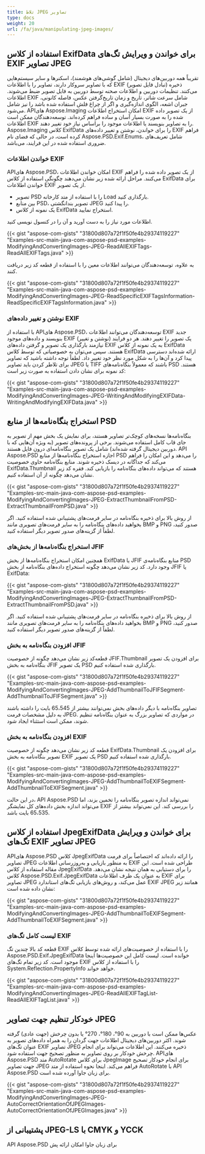 ```yaml
---
title: تلاط JPEG تصاویر
type: docs
weight: 20
url: /fa/java/manipulating-jpeg-images/
---
```


## **استفاده از کلاس ExifData برای خواندن و ویرایش تگ‌های EXIF تصاویر JPEG**


تقریباً همه دوربین‌های دیجیتال (شامل گوشی‌های هوشمند)، اسکنرها و سایر سیستم‌هایی که با تصاویر سروکار دارند، تصاویر را با اطلاعات EXIF (تبادل فایل تصویر) ذخیره می‌کنند. تنظیمات دوربین و اطلاعات صحنه توسط دوربین به فایل تصویر ضبط می‌شوند. اطلاعات EXIF شامل سرعت شاتر، تاریخ و زمان تاریخ‌گرفتن عکس، فاصله کانونی، جبران اشعه، الگوی اندازه‌گیری و اگر از چراغ فلش استفاده شده باشد را نیز شامل می‌شود. APIهای Aspose.Imaging امکان استخراج اطلاعات EXIF از یک تصویر داده شده را به صورت بسیار آسان و ساده فراهم کرده‌اند. توسعه‌دهندگان ممکن است اطلاعات EXIF را به تصاویر بنویسند یا اطلاعات موجود را براساس نیاز خود تغییر دهند. Aspose.Imaging کلاس ExifData را برای خواندن، نوشتن و تغییر داده‌های EXIF فراهم کرده است، در حالی که فضای نام Aspose.PSD.Exif.Enums، شامل تعریف‌های ضروری استفاده شده در این فرایند، می‌باشد.
### **خواندن اطلاعات EXIF**
APIهای Aspose.PSD، امکان خواندن اطلاعات EXIF از یک تصویر داده شده را فراهم می‌کنند. مراحل ارائه شده زیر نشان می‌دهند چگونگی استفاده از کلاس ExifData برای خواندن اطلاعات EXIF از یک تصویر.

- تصویر PSD را با استفاده از متد کارخانه Load بارگذاری کنید.
- بین منابع PSD، تصویر بندانگشتی JPEG را پیدا کنید.
- یک نمونه از کلاس ExifData استخراج نمایید.

اطلاعات مورد نیاز را به دست آورید و آن را در کنسول نویسی کنید.




{{< gist "aspose-com-gists" "31800d807a72f1f50fe4b29374119227" "Examples-src-main-java-com-aspose-psd-examples-ModifyingAndConvertingImages-JPEG-ReadAllEXIFTags-ReadAllEXIFTags.java" >}}



به علاوه، توسعه‌دهندگان می‌توانند اطلاعات معین را با استفاده از قطعه کد زیر دریافت کنند.



{{< gist "aspose-com-gists" "31800d807a72f1f50fe4b29374119227" "Examples-src-main-java-com-aspose-psd-examples-ModifyingAndConvertingImages-JPEG-ReadSpecificEXIFTagsInformation-ReadSpecificEXIFTagsInformation.java" >}}
### **نوشتن و تغییر داده‌های EXIF**
با استفاده از APIهای Aspose.PSD، توسعه‌‌دهندگان می‌توانند اطلاعات EXIF جدید بنویسند و داده‌های موجود EXIF یک تصویر را تغییر دهند. هر دو فرایند (نوشتن و تغییر) نیازمند بارگذاری یک تصویر و گرفتن داده‌های EXIF به یک نمونه از کلاس ExifData هستند. سپس می‌توان به خصوصیاتی که توسط کلاس ExifData ارائه شده‌اند دسترسی پیدا کرد و آن‌ها را به شکل مورد نظر خود تغییر داد. لطفاً توجه داشته باشید که تصاویر برای تلاطر کردن باید تصاویر JPEG یا TIFF باشند که معمولاً بنگاه‌نامه‌های PSD هستند. کد نمونه برای نشان دادن استفاده به صورت زیر است:




{{< gist "aspose-com-gists" "31800d807a72f1f50fe4b29374119227" "Examples-src-main-java-com-aspose-psd-examples-ModifyingAndConvertingImages-JPEG-WritingAndModifyingEXIFData-WritingAndModifyingEXIFData.java" >}}
## **استخراج بنگاه‌نامه‌ها از منابع PSD**
بنگاه‌نامه‌ها نسخه‌های کوچک‌تر تصاویر هستند، برای نمایش یک بخش مهم از تصویر به جای قاب کامل استفاده می‌شوند. برخی از پرونده‌های تصویر (به ویژه آن‌هایی که با دوربین دیجیتال گرفته شده‌اند) شامل یک تصویر بنگاه‌نامه‌ای درون فایل هستند. API Aspose.PSD اجازه استخراج بنگاه‌نامه‌ها از منابع PSD را می‌دهد و این امکان را فراهم می‌کند که جداگانه در دیسک ذخیره شوند. منابع بنگاه‌نامه حاوی خصوصیت ExifData.Thumbnail هستند که می‌تواند داده‌های بنگاه‌نامه را بازیابی کند. فقره کد زیر نشان می‌دهد چگونه از آن استفاده کنیم.



{{< gist "aspose-com-gists" "31800d807a72f1f50fe4b29374119227" "Examples-src-main-java-com-aspose-psd-examples-ModifyingAndConvertingImages-JPEG-ExtractThumbnailFromPSD-ExtractThumbnailFromPSD.java" >}}



از روش بالا برای ذخیره بنگاه‌نامه در سایر فرمت‌های پشتیبانی شده استفاده کنید. اگر بخواهید داده‌های بنگاه‌نامه را به سایر فرمت‌های تصویری مانند BMP و PNG صدور کنید، لطفاً از گزینه‌های صدور تصویر دیگر استفاده کنید.


### **استخراج بنگاه‌نامه‌ها از بخش‌های JFIF**
همچنین امکان استخراج بنگاه‌نامه‌ها از بخش ExifData یا JFIF منابع بنگاه‌نامه‌ی PSD وجود دارد. کد زیر نشان می‌دهد چگونه استخراج داده‌های بنگاه‌نامه از بخش JFIF یا ExifData: 



{{< gist "aspose-com-gists" "31800d807a72f1f50fe4b29374119227" "Examples-src-main-java-com-aspose-psd-examples-ModifyingAndConvertingImages-JPEG-ExtractThumbnailFromPSD-ExtractThumbnailFromPSD.java" >}}



از روش بالا برای ذخیره بنگاه‌نامه در سایر فرمت‌های پشتیبانی شده استفاده کنید. اگر بخواهید داده‌های بنگاه‌نامه را به سایر فرمت‌های تصویری مانند BMP و PNG صدور کنید، لطفاً از گزینه‌های صدور تصویر دیگر استفاده کنید.
### **افزودن بنگاه‌نامه به بخش JFIF**
قطعه‌کد زیر نشان می‌دهد چگونه از خصوصیت JFIF.Thumbnail برای افزودن یک تصویر بنگاه‌نامه به بخش JFIF یک تصویر PSD بارگذاری شده استفاده کنیم.



{{< gist "aspose-com-gists" "31800d807a72f1f50fe4b29374119227" "Examples-src-main-java-com-aspose-psd-examples-ModifyingAndConvertingImages-JPEG-AddThumbnailToJFIFSegment-AddThumbnailToJFIFSegment.java" >}}

تصاویر بنگاه‌نامه با دیگر داده‌های بخش نمی‌توانند بیشتر از 65،545 بایت را داشته باشند به دلیل مشخصات فرمت JPEG. در مواردی که تصاویر بزرگ به عنوان بنگاه‌نامه تنظیم شوند، ممکن است استثناء ایجاد شود.


### **افزودن بنگاه‌نامه به بخش EXIF**
قطعه کد زیر نشان می‌دهد چگونه از خصوصیت ExifData.Thumbnail برای افزودن یک تصویر بنگاه‌نامه به بخش EXIF یک تصویر PSD بارگذاری شده استفاده کنیم.



{{< gist "aspose-com-gists" "31800d807a72f1f50fe4b29374119227" "Examples-src-main-java-com-aspose-psd-examples-ModifyingAndConvertingImages-JPEG-AddThumbnailToEXIFSegment-AddThumbnailToEXIFSegment.java" >}}

در این حالت، API Aspose.PSD نمی‌تواند اندازه تصویر بنگاه‌نامه را تخمین بزند، اما می‌تواند اندازه بخش داده‌های کل نمایشگر EXIF را بررسی کند. این نمی‌تواند بیشتر از 65،535 بایت باشد.
## **استفاده از کلاس JpegExifData برای خواندن و ویرایش تگ‌های EXIF تصاویر JPEG**
APIهای Aspose.PSD کلاس JpegExifData را ارائه داده‌اند که اختصاصاً برای فرمت تصاویر JPEG به منظور بازیابی و به‌روزرسانی اطلاعات EXIF طراحی شده است. این مقاله استفاده از کلاس JpegExifData را برای دستیابی به همان نتیجه نشان می‌دهد. کلاس Aspose.PSD.Exif.JpegExifData به عنوان یک ظرف اطلاعات EXIF برای تصاویر JPEG عمل می‌کند، و روش‌های بازیابی تگ‌های استاندارد EXIF JPEG همانند زیر نشان داده شده است:




{{< gist "aspose-com-gists" "31800d807a72f1f50fe4b29374119227" "Examples-src-main-java-com-aspose-psd-examples-ModifyingAndConvertingImages-JPEG-AddThumbnailToEXIFSegment-AddThumbnailToEXIFSegment.java" >}}
### **لیست کامل تگ‌های EXIF**
قطعه کد بالا چندین تگ EXIF را با استفاده از خصوصیت‌های ارائه شده توسط کلاس Aspose.PSD.Exif.JpegExifData خوانده است. لیست کامل این خصوصیت‌ها اینجا موجود است. کد زیر تمام تگ‌های EXIF را با استفاده از کلاس System.Reflection.PropertyInfo خواهد خواند.



{{< gist "aspose-com-gists" "31800d807a72f1f50fe4b29374119227" "Examples-src-main-java-com-aspose-psd-examples-ModifyingAndConvertingImages-JPEG-ReadAllEXIFTagList-ReadAllEXIFTagList.java" >}}
## **خودکار تنظیم جهت تصاویر JPEG**
عکس‌ها ممکن است با دوربین به 90°، 180°، 270° یا بدون چرخش (جهت عادی) گرفته شوند. اکثر دوربین‌های دیجیتال اطلاعات جهت گردان را به همراه داده‌های تصویر به عنوان تگ‌های EXIF تصاویر JPEG ذخیره می‌کنند. این اطلاعات می‌تواند برای انجام چرخش خودکار بر روی تصاویر به منظور تصحیح جهت استفاده شود. APIهای Aspose.PSD متد AutoRotate برای کلاس JpegImage برای انجام خودکار تصحیح جهت تصاویر JPEG فراهم می‌کند. اینجا نحوه استفاده از متد AutoRotate با API Aspose.PSD برای زبان جاوا آورده شده است.



{{< gist "aspose-com-gists" "31800d807a72f1f50fe4b29374119227" "Examples-src-main-java-com-aspose-psd-examples-ModifyingAndConvertingImages-JPEG-AutoCorrectOrientationOfJPEGImages-AutoCorrectOrientationOfJPEGImages.java" >}}
## **پشتیبانی از JPEG-LS با CMYK و YCCK**


API Aspose.PSD برای زبان جاوا امکان ارائه پش
